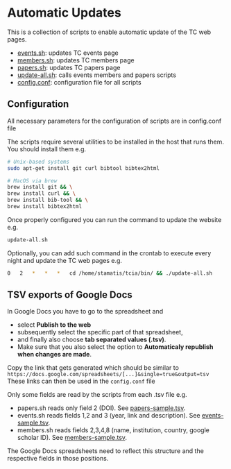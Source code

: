 # Automatic Updates

This is a collection of scripts to enable automatic update of the TC web pages.

- [events.sh](events.sh): updates TC events page
- [members.sh](members.sh): updates TC members page
- [papers.sh](papers.sh): updates TC papers page
- [update-all.sh](update-all.sh): calls events members and papers scripts
- [config.conf](config-sample.conf): configuration file for all scripts

## Configuration

All necessary parameters for the configuration of scripts are in config.conf file

The scripts require several utilities to be installed in the host that runs them.
You should install them e.g.

```bash
# Unix-based systems
sudo apt-get install git curl bibtool bibtex2html

# MacOS via brew
brew install git && \
brew install curl && \
brew install bib-tool && \
brew install bibtex2html
```

Once properly configured you can run the command to update the website e.g.

```bash
update-all.sh
```

Optionally, you can add such command in the crontab to execute every night and update the TC web pages e.g.

```bash
0	2	*	*	*	cd /home/stamatis/tcia/bin/ && ./update-all.sh
```

## TSV exports of Google Docs

In Google Docs you have to go to the spreadsheet and

- select **Publish to the web**
- subsequently select the specific part of that spreadsheet,
- and finally also choose **tab separated values (.tsv)**.
- Make sure that you also select the option to **Automaticaly republish when changes are made**.

Copy the link that gets generated which should be similar to
`https://docs.google.com/spreadsheets/[...]&single=true&output=tsv`
These links can then be used in the `config.conf` file

Only some fields are read by the scripts from each .tsv file e.g.

- papers.sh reads only field 2 (DOI). See [papers-sample.tsv](papers-sample.tsv).
- events.sh reads fields 1,2 and 3 (year, link and description). See [events-sample.tsv](events-sample.tsv).
- members.sh reads fields 2,3,4,8 (name, institution, country, google scholar ID). See [members-sample.tsv](members-sample.tsv).

The Google Docs spreadsheets need to reflect this structure and the respective fields in those positions.

